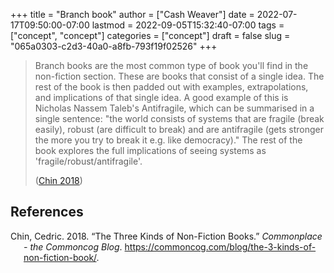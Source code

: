 +++
title = "Branch book"
author = ["Cash Weaver"]
date = 2022-07-17T09:50:00-07:00
lastmod = 2022-09-05T15:32:40-07:00
tags = ["concept", "concept"]
categories = ["concept"]
draft = false
slug = "065a0303-c2d3-40a0-a8fb-793f19f02526"
+++

> Branch books are the most common type of book you'll find in the non-fiction section. These are books that consist of a single idea. The rest of the book is then padded out with examples, extrapolations, and implications of that single idea. A good example of this is Nicholas Nassem Taleb's Antifragile, which can be summarised in a single sentence: "the world consists of systems that are fragile (break easily), robust (are difficult to break) and are antifragile (gets stronger the more you try to break it e.g. like democracy)." The rest of the book explores the full implications of seeing systems as 'fragile/robust/antifragile'.
>
> (<a href="#citeproc_bib_item_1">Chin 2018</a>)

## References

<style>.csl-entry{text-indent: -1.5em; margin-left: 1.5em;}</style><div class="csl-bib-body">
  <div class="csl-entry"><a id="citeproc_bib_item_1"></a>Chin, Cedric. 2018. “The Three Kinds of Non-Fiction Books.” <i>Commonplace - the Commoncog Blog</i>. <a href="https://commoncog.com/blog/the-3-kinds-of-non-fiction-book/">https://commoncog.com/blog/the-3-kinds-of-non-fiction-book/</a>.</div>
</div>
